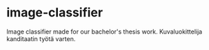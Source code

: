 # image-classifier
Image classifier made for our bachelor's thesis work. 
Kuvaluokittelija kanditaatin työtä varten.
